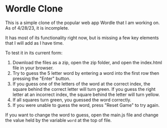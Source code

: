 # Wordle Clone

This is a simple clone of the popular web app Wordle that I am working on. As of 4/28/23, it is incomplete.

It has most of its functionality right now, but is missing a few key elements that I will add as I have time.

To test it in its current form:

1. Download the files as a zip, open the zip folder, and open the index.html file in your browser.
2. Try to guess the 5 letter word by entering a word into the first row then pressing the "Enter" button.
3. If you guess one of the letters of the word at the correct index, the square behind the correct letter will turn green. If you guess the right letter at an incorrect index, the square behind the letter will turn yellow.
4. If all squares turn green, you guessed the word correctly.
5. If you were unable to guess the word, press "Reset Game" to try again.


If you want to change the word to guess, open the main.js file and change the value held by the variable `word` at the top of file. 

